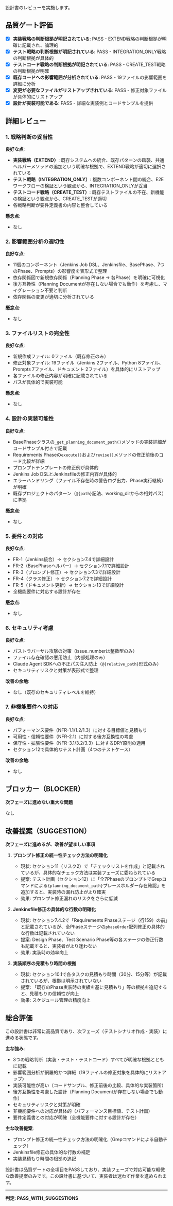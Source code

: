 設計書のレビューを実施します。

## 品質ゲート評価

- [x] **実装戦略の判断根拠が明記されている**: PASS - EXTEND戦略の判断根拠が明確に記載され、論理的
- [x] **テスト戦略の判断根拠が明記されている**: PASS - INTEGRATION_ONLY戦略の判断根拠が具体的
- [x] **テストコード戦略の判断根拠が明記されている**: PASS - CREATE_TEST戦略の判断根拠が明確
- [x] **既存コードへの影響範囲が分析されている**: PASS - 19ファイルの影響範囲を詳細に分析
- [x] **変更が必要なファイルがリストアップされている**: PASS - 修正対象ファイルが具体的にリストアップ
- [x] **設計が実装可能である**: PASS - 詳細な実装例とコードサンプルを提供

## 詳細レビュー

### 1. 戦略判断の妥当性

**良好な点**:
- **実装戦略（EXTEND）**: 既存システムへの統合、既存パターンの踏襲、共通ヘルパーメソッドの追加という明確な根拠で、EXTEND戦略が適切に選択されている
- **テスト戦略（INTEGRATION_ONLY）**: 複数コンポーネント間の統合、E2Eワークフローの検証という観点から、INTEGRATION_ONLYが妥当
- **テストコード戦略（CREATE_TEST）**: 既存テストファイルの不在、新機能の検証という観点から、CREATE_TESTが適切
- 各戦略判断が要件定義書の内容と整合している

**懸念点**:
- なし

### 2. 影響範囲分析の適切性

**良好な点**:
- 11個のコンポーネント（Jenkins Job DSL、Jenkinsfile、BasePhase、7つのPhase、Prompts）の影響度を表形式で整理
- 依存関係図で新規依存関係（Planning Phase → 各Phase）を明確に可視化
- 後方互換性（Planning Documentが存在しない場合でも動作）を考慮し、マイグレーション不要と判断
- 依存関係の変更が適切に分析されている

**懸念点**:
- なし

### 3. ファイルリストの完全性

**良好な点**:
- 新規作成ファイル: 0ファイル（既存修正のみ）
- 修正対象ファイル: 19ファイル（Jenkins 2ファイル、Python 8ファイル、Prompts 7ファイル、ドキュメント 2ファイル）を具体的にリストアップ
- 各ファイルの修正内容が明確に記載されている
- パスが具体的で実装可能

**懸念点**:
- なし

### 4. 設計の実装可能性

**良好な点**:
- BasePhaseクラスの`_get_planning_document_path()`メソッドの実装詳細がコードサンプル付きで記載
- Requirements Phaseの`execute()`および`revise()`メソッドの修正前後のコード比較が詳細
- プロンプトテンプレートの修正例が具体的
- Jenkins Job DSLとJenkinsfileの修正内容が具体的
- エラーハンドリング（ファイル不存在時の警告ログ出力、Phase実行継続）が明確
- 既存プロジェクトのパターン（`@{path}`記法、working_dirからの相対パス）に準拠

**懸念点**:
- なし

### 5. 要件との対応

**良好な点**:
- FR-1（Jenkins統合）→ セクション7.4で詳細設計
- FR-2（BasePhaseヘルパー）→ セクション7.1で詳細設計
- FR-3（プロンプト修正）→ セクション7.3で詳細設計
- FR-4（クラス修正）→ セクション7.2で詳細設計
- FR-5（ドキュメント更新）→ セクション13で詳細設計
- 全機能要件に対応する設計が存在

**懸念点**:
- なし

### 6. セキュリティ考慮

**良好な点**:
- パストラバーサル攻撃の対策（issue_numberは整数型のみ）
- ファイル存在確認の悪用防止（内部処理のみ）
- Claude Agent SDKへの不正パス注入防止（`@{relative_path}`形式のみ）
- セキュリティリスクと対策が表形式で整理

**改善の余地**:
- なし（既存のセキュリティレベルを維持）

### 7. 非機能要件への対応

**良好な点**:
- パフォーマンス要件（NFR-1.1/1.2/1.3）に対する目標値と見積もり
- 可用性・信頼性要件（NFR-2.1）に対する後方互換性の考慮
- 保守性・拡張性要件（NFR-3.1/3.2/3.3）に対するDRY原則の適用
- セクション12で具体的なテスト計画（4つのテストケース）

**改善の余地**:
- なし

## ブロッカー（BLOCKER）

**次フェーズに進めない重大な問題**

なし

## 改善提案（SUGGESTION）

**次フェーズに進めるが、改善が望ましい事項**

1. **プロンプト修正の統一性チェック方法の明確化**
   - 現状: セクション11（リスク2）で「チェックリストを作成」と記載されているが、具体的なチェック方法は実装フェーズに委ねられている
   - 提案: テスト計画（セクション12）に「全7PhaseのプロンプトでGrepコマンドによる`{planning_document_path}`プレースホルダー存在確認」を追加すると、実装時の漏れ防止がより確実
   - 効果: プロンプト修正漏れのリスクをさらに低減

2. **Jenkinsfile修正の具体的な行数の明確化**
   - 現状: セクション7.4.2で「Requirements Phaseステージ（行159）の前」と記載されているが、全Phaseステージの`phaseOrder`配列修正の具体的な行数は記載されていない
   - 提案: Design Phase、Test Scenario Phase等の各ステージの修正行数も記載すると、実装者がより迷わない
   - 効果: 実装時の効率向上

3. **実装順序の見積もり時間の根拠**
   - 現状: セクション10.1で各タスクの見積もり時間（30分、15分等）が記載されているが、根拠は明示されていない
   - 提案: 「既存のPhase実装時の実績を基に見積もり」等の根拠を追記すると、見積もりの信頼性が向上
   - 効果: スケジュール管理の精度向上

## 総合評価

この設計書は非常に高品質であり、次フェーズ（テストシナリオ作成・実装）に進める状態です。

**主な強み**:
- 3つの戦略判断（実装・テスト・テストコード）すべてが明確な根拠とともに記載
- 影響範囲分析が網羅的かつ詳細（19ファイルの修正対象を具体的にリストアップ）
- 実装可能性が高い（コードサンプル、修正前後の比較、具体的な実装箇所）
- 後方互換性を考慮した設計（Planning Documentが存在しない場合でも動作）
- セキュリティリスクと対策が明確
- 非機能要件への対応が具体的（パフォーマンス目標値、テスト計画）
- 要件定義書との対応が明確（全機能要件に対する設計が存在）

**主な改善提案**:
- プロンプト修正の統一性チェック方法の明確化（Grepコマンドによる自動チェック）
- Jenkinsfile修正の具体的な行数の補足
- 実装見積もり時間の根拠の追記

設計書は品質ゲートの全項目をPASSしており、実装フェーズで対応可能な軽微な改善提案のみです。この設計書に基づいて、実装者は迷わず作業を進められます。

---
**判定: PASS_WITH_SUGGESTIONS**